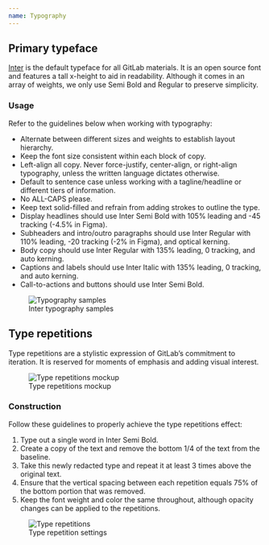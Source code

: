```yaml
---
name: Typography
---
```


## Primary typeface

[Inter](https://fonts.google.com/specimen/Inter?preview.text=Inter&preview.text_type=custom&query=Inter) is the default typeface for all GitLab materials. It is an open source font and features a tall x-height to aid in readability. Although it comes in an array of weights, we only use Semi Bold and Regular to preserve simplicity.

### Usage

Refer to the guidelines below when working with typography:

- Alternate between different sizes and weights to establish layout hierarchy.
- Keep the font size consistent within each block of copy.
- Left-align all copy. Never force-justify, center-align, or right-align typography, unless the written language dictates otherwise.
- Default to sentence case unless working with a tagline/headline or different tiers of information.
- No ALL-CAPS please.
- Keep text solid-filled and refrain from adding strokes to outline the type.
- Display headlines should use Inter Semi Bold with 105% leading and -45 tracking (-4.5% in Figma).
- Subheaders and intro/outro paragraphs should use Inter Regular with 110% leading, -20 tracking (-2% in Figma), and optical kerning.
- Body copy should use Inter Regular with 135% leading, 0 tracking, and auto kerning.
- Captions and labels should use Inter Italic with 135% leading, 0 tracking, and auto kerning.
- Call-to-actions and buttons should use Inter Semi Bold.

<figure class="figure" role="figure" aria-label="Inter typography samples">
  <img class="figure-img gl-p-5" src="/img/brand/typography.svg" alt="Typography samples" role="img" />
  <figcaption class="figure-caption">Inter typography samples</figcaption>
</figure>

## Type repetitions

Type repetitions are a stylistic expression of GitLab’s commitment to iteration. It is reserved for moments of emphasis and adding visual interest.

<figure class="figure" role="figure" aria-label="Type repetitions mockup">
  <img class="figure-img img-50" src="/img/brand/devops-shirt-mockup.png" alt="Type repetitions mockup" role="img" />
  <figcaption class="figure-caption">Type repetitions mockup</figcaption>
</figure>

### Construction

Follow these guidelines to properly achieve the type repetitions effect:

1. Type out a single word in Inter Semi Bold.
1. Create a copy of the text and remove the bottom 1/4 of the text from the baseline.
1. Take this newly redacted type and repeat it at least 3 times above the original text.
1. Ensure that the vertical spacing between each repetition equals 75% of the bottom portion that was removed.
1. Keep the font weight and color the same throughout, although opacity changes can be applied to the repetitions.

<figure class="figure" role="figure" aria-label="Type repetition settings">
  <img class="figure-img gl-p-5" src="/img/brand/type-repetitions-construction.svg" alt="Type repetitions" role="img" />
  <figcaption class="figure-caption">Type repetition settings</figcaption>
</figure>
